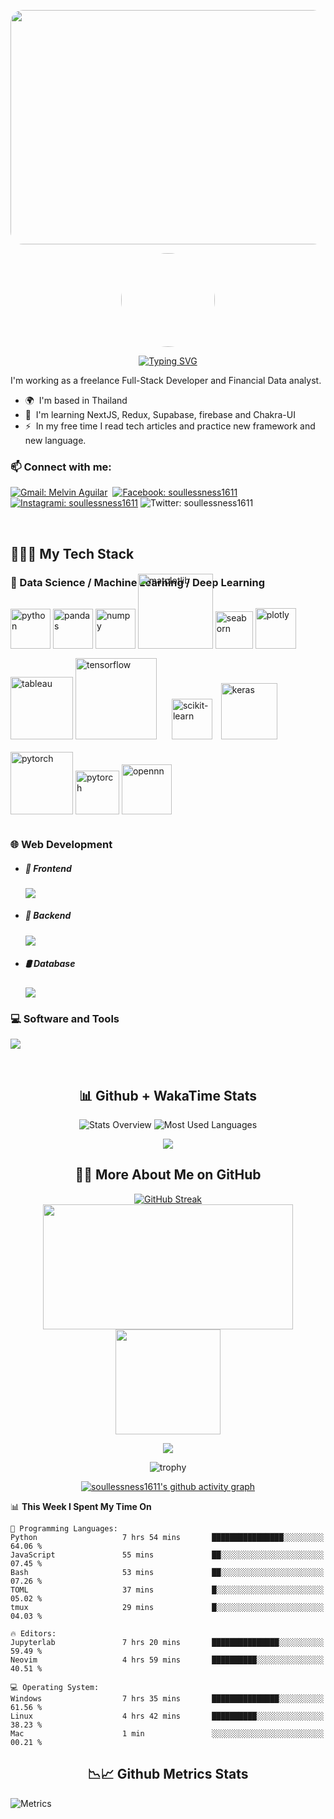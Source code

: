 <img style="border-radius:20px; width:1065px; height: 375px;"
    src="https://img.freepik.com/premium-photo/zen-stones-isolated-black-background-with-space-your-text-image_850140-1398.jpg"
/>

<div align="center">
<img align="center"
    src="https://soullessness.000webhostapp.com/images/ZenMonk.png"
    style="width: 150px; border-radius: 50%; align-item:center;"
/>
</div>

<!-- <h1 align="center">Hi 👋, My name is SouLLesSNesS</h1>

<h3 align="center" font-size="24px">Financials Data Analyst and Full Stack Developer</h3> -->

<div align="center">

[![Typing SVG](https://readme-typing-svg.demolab.com?font=Fira+Code&weight=600&size=34&pause=500&color=A222F8&center=true&vCenter=true&random=false&width=1366&lines=I'm+SouLLesSNesS;I'm+a+Freelance+Financials+Data+Analyst+and+Full+Stack++Developer)](https://git.io/typing-svg)

</div>

I'm working as a freelance Full-Stack Developer and Financial Data analyst.

- 🌍  I'm based in Thailand
- 🧠  I'm learning NextJS, Redux, Supabase, firebase and Chakra-UI
- ⚡  In my free time I read tech articles and practice new framework and new language.

<h3 align="left"> 📫 Connect with me:</h3>
<div>
    
[![Gmail: Melvin Aguilar](https://img.shields.io/badge/-gmail-red?style=for-the-badge&logo=Gmail&logoColor=white&link=mailto:soullessness1611@gmail.com)](mailto:soullessness1611@gmail.com)&nbsp;
[![Facebook: soullessness1611](https://img.shields.io/badge/Facebook-1877F2?style=for-the-badge&logo=facebook&logoColor=white)](https://www.facebook.com/Patisamphitha)
[![Instagrami: soullessness1611](https://img.shields.io/badge/Instagram-E4405F?style=for-the-badge&logo=instagram&logoColor=white)](https://www.instagram.com/insightsoulless)
![Twitter: soullessness1611](https://img.shields.io/badge/Twitter-1DA1F2?style=for-the-badge&logo=twitter&logoColor=white)
<br>
  
</div>

<br>
<h2> 🧑🏻‍💻 My Tech Stack</h2>

### 🧠 Data Science / Machine Learning / Deep Learning

<div style="margin-top: -40px;">
<img
    alt="python"
    height=64px
    src="https://raw.githubusercontent.com/devicons/devicon/master/icons/python/python-original-wordmark.svg"
>
<!-- <img
    alt="r"
    height=64px
    src="https://raw.githubusercontent.com/devicons/devicon/master/icons/r/r-original.svg"
> -->
<img
    alt="pandas"
    height=64px
    src="https://raw.githubusercontent.com/devicons/devicon/master/icons/pandas/pandas-original-wordmark.svg"
>
<img
    alt="numpy"
    height=64px
    src="https://raw.githubusercontent.com/devicons/devicon/master/icons/numpy/numpy-original-wordmark.svg"
>
<img
    alt="matplotlib"
    src="https://www.jumpingrivers.com/blog/customising-matplotlib/matplot_title_logo.png"
    style="width: 120px; margin-bottom: 15px;"
>
<img
    alt= "seaborn"
    src="https://www.programsbuzz.com/sites/default/files/logo/seaborn-logo.png"
    style="width: 60px;"
>
<img
    alt="plotly"
    src="https://store-images.s-microsoft.com/image/apps.36868.bfb0e2ee-be9e-4c73-807f-e0a7b805b1be.712aff5d-5800-47e0-97be-58d17ada3fb8.a46845e6-ce94-44cf-892b-54637c6fcf06"
    style="width: 65px;"
>
<img
    alt="tableau"
    src="https://pnghq.com/wp-content/uploads/tableau-full-logo-transparent-png-85396.png"
    style="width: 100px;"
>
<img
    alt="tensorflow"
    src="https://raw.githubusercontent.com/devicons/devicon/master/icons/tensorflow/tensorflow-original-wordmark.svg"
    style="margin-bottom: -35px; width: 130px;"
>
<img
    alt="scikit-learn"
    src="https://upload.wikimedia.org/wikipedia/commons/thumb/0/05/Scikit_learn_logo_small.svg/2560px-Scikit_learn_logo_small.svg.png"
    style="width: 65px; margin: 20px;"
>
<img
    alt="keras"
    src="https://keras.io/img/logo.png"
    style="width: 90px; margin: 20px; margin-left: -10px;"
>
<img
    alt="pytorch"
    height=100px
    src="https://raw.githubusercontent.com/devicons/devicon/master/icons/pytorch/pytorch-plain-wordmark.svg"
    style="margin-bottom: -20px;"
>
<img
    alt="pytorch"
    height=70px
    src="https://raw.githubusercontent.com/devicons/devicon/master/icons/opencv/opencv-original-wordmark.svg"
>
<img
    alt="opennn"
    src="https://artelnics.com/wp-content/uploads/2023/08/opennn_web-1024x649.webp"
    style="width: 80px; margin-bottom: 15px;"
>
</div>

### 🌐 Web Development

- <h5>🎨 Frontend </h5>
  <p>
     <a href="https://skillicons.dev">
       <img src="https://skillicons.dev/icons?i=nextjs,react,vite,js,ts,html,css,tailwind&perline=10" />
     </a>
  </p>

- <h5>🤖 Backend </h5>
  <p>
      <a href="https://skillicons.dev">
        <img src="https://skillicons.dev/icons?i=nodejs,go,python,js,ts&perline=10" />
      </a>
  </p>

- <h5>🛢️ Database </h5>
  <p>
      <a href="https://skillicons.dev">
        <img src="https://skillicons.dev/icons?i=mongodb,mysql,postgresql,sqlite&perline=10" />
      </a>
  </p>

### 💻 Software and Tools

<p>
    <a href="https://skillicons.dev">
      <img src="https://skillicons.dev/icons?i=git,github,docker,k8s,ansible,nginx,markdown,neovim,lua, &perline=10" />
    </a>
</p>

<br>
<h2 align="center">📊 Github + WakaTime Stats</h2>
<div align = "center">

![Stats Overview](https://raw.githubusercontent.com/soullessness1611/github-stats/master/generated/overview.svg#gh-dark-mode-only)
![Most Used Languages](https://raw.githubusercontent.com/soullessness1611/github-stats/master/generated/languages.svg#gh-dark-mode-only)

<a href="https://github.com/soullessness1611/github-readme-stats">
<img src="https://github-readme-stats.vercel.app/api/wakatime?username=SouLLesSNesS&layout=compact&theme=dark" >
</a>

</div>

<h2 align="center">👨‍💻 More About Me on GitHub</h2>
<div align="center">

[![GitHub Streak](https://github-readme-streak-stats.herokuapp.com?user=soullessness1611&theme=burnt-neon)](https://git.io/streak-stats)
<a href="#">
<img width=400 height=200 align="center" src="https://github-readme-stats.vercel.app/api?username=soullessness1611&show_icons=true&title_color=a855f7&text_color=f97316&icon_color=10b981&bg_color=181824&" >
</a>
<a href="#">
<img height=168 align="center" src="https://github-readme-stats.vercel.app/api/top-langs/?username=soullessness1611&layout=compact&langs_count=20&theme=tokyonight&size_weight=0.5&count_weight=0.5" >
</a>

<a href="https://github.com/Ilvondir">
    <img src="http://github-profile-summary-cards.vercel.app/api/cards/profile-details?username=soullessness1611&card_width=100%&theme=radical" />
</a>

![trophy](https://github-profile-trophy.vercel.app/?username=soullessness1611&theme=tokyonight)

[![soullessness1611's github activity graph](https://github-readme-activity-graph.vercel.app/graph?username=soullessness1611&title_color=a855f7&text_color=f97316&icon_color=10b981&bg_color=181824&)](https://github.com/soullessness1611/github-readme-activity-graph)

<!-- <img src="https://github-readme-stats.vercel.app/api/top-langs/?username=soullessness1611&layout=compact&langs_count=20&theme=tokyonight" /> -->
<!---->
<!-- <img src="https://github-readme-stats.vercel.app/api/top-langs/?username=soullessness1611&layout=compact&langs_count=8&theme=tokyonight&size_weight=0.5&count_weight=0.5" /> -->
<!---->

</div>

<!--
<h2 align="center">👨‍💻⌚ WakaTime Tracking</h2>
<div align="center">
    <details>
        <summary>⏳ Year Progress</summary>
        <img align="center" src="https://wakatime.com/share/@SouLLesSNesS/e04e34dc-2631-42a9-b1d0-0fa3ec8572dd.svg">
    </details>
    <details>
        <summary>📊 Month Progress</summary>
        <img align="center" src="https://wakatime.com/share/@SouLLesSNesS/2ea39b57-d059-4bd6-a0bd-170ebb3fcc98.svg">
    </details>
    <details>
        <summary>⌚ Week Progress</summary>
        <img align="center" src="https://wakatime.com/share/@SouLLesSNesS/3d569e34-c9c6-4f09-b1aa-678b71752d2f.svg">
    </details>
    <details>
        <summary>🕹️ Coding Activity</summary>
        <img align="center" src="https://wakatime.com/share/@SouLLesSNesS/fce2a402-f73c-4400-a12a-0b94dddfe28e.svg">
    </details>
    <details>
        <summary>📝 Editors</summary>
        <img align="center" src="https://wakatime.com/share/@SouLLesSNesS/fa1d2bc4-6840-487f-9f4f-c46679be370a.svg">
    </details>
</div>
-->

<!-- <img src="https://wakatime.com/share/@SouLLesSNesS/48199c4e-41c6-4589-a91c-111bc79d884e.svg"></embed></figure> -->
<!-- <img src="https://wakatime.com/share/@SouLLesSNesS/653ecad0-edc8-419a-ba90-2a97714b7932.svg"></embed></figure> -->
<!-- <img src="https://wakatime.com/share/@SouLLesSNesS/4d2b5308-69c5-4a6e-9d8f-814493e0abe3.svg"></embed></figure> -->
<!-- <img src="https://wakatime.com/share/@SouLLesSNesS/fce2a402-f73c-4400-a12a-0b94dddfe28e.svg"></embed></figure> -->

<!--START_SECTION:waka-->
📊 **This Week I Spent My Time On** 

```text
💬 Programming Languages: 
Python                   7 hrs 54 mins       ████████████████░░░░░░░░░   64.06 % 
JavaScript               55 mins             ██░░░░░░░░░░░░░░░░░░░░░░░   07.45 % 
Bash                     53 mins             ██░░░░░░░░░░░░░░░░░░░░░░░   07.26 % 
TOML                     37 mins             █░░░░░░░░░░░░░░░░░░░░░░░░   05.02 % 
tmux                     29 mins             █░░░░░░░░░░░░░░░░░░░░░░░░   04.03 % 

🔥 Editors: 
Jupyterlab               7 hrs 20 mins       ███████████████░░░░░░░░░░   59.49 % 
Neovim                   4 hrs 59 mins       ██████████░░░░░░░░░░░░░░░   40.51 % 

💻 Operating System: 
Windows                  7 hrs 35 mins       ███████████████░░░░░░░░░░   61.56 % 
Linux                    4 hrs 42 mins       ██████████░░░░░░░░░░░░░░░   38.23 % 
Mac                      1 min               ░░░░░░░░░░░░░░░░░░░░░░░░░   00.21 % 
```


<!--END_SECTION:waka-->
<h2 align="center">📉📈 Github Metrics Stats</h2>

![Metrics](https://raw.githubusercontent.com/soullessness1611/soullessness1611/main/github-metrics.svg#gh-dark-mode-only)
